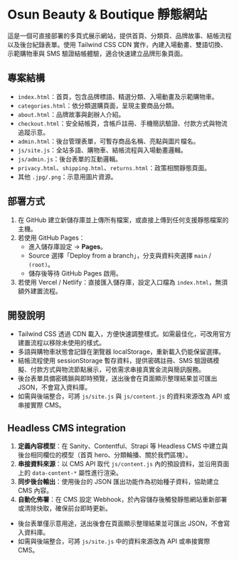 # Osun Beauty & Boutique 靜態網站

這是一個可直接部署的多頁式展示網站，提供首頁、分類頁、品牌故事、結帳流程以及後台紀錄表單。使用 Tailwind CSS CDN 實作，內建入場動畫、雙語切換、示範購物車與 SMS 驗證結帳體驗，適合快速建立品牌形象頁面。

## 專案結構
- `index.html`：首頁，包含品牌標語、精選分類、入場動畫及示範購物車。
- `categories.html`：依分類選購頁面，呈現主要商品分類。
- `about.html`：品牌故事與創辦人介紹。
- `checkout.html`：安全結帳頁，含帳戶註冊、手機簡訊驗證、付款方式與物流追蹤示意。
- `admin.html`：後台管理表單，可暫存商品名稱、亮點與圖片檔名。
- `js/site.js`：全站多語、購物車、結帳流程與入場動畫邏輯。
- `js/admin.js`：後台表單的互動邏輯。
- `privacy.html`、`shipping.html`、`returns.html`：政策相關靜態頁面。
- 其他 `.jpg/.png`：示意用圖片資源。

## 部署方式
1. 在 GitHub 建立新儲存庫並上傳所有檔案，或直接上傳到任何支援靜態檔案的主機。
2. 若使用 GitHub Pages：
   - 進入儲存庫設定 → **Pages**。
   - Source 選擇「Deploy from a branch」，分支與資料夾選擇 `main` / `(root)`。
   - 儲存後等待 GitHub Pages 啟用。
3. 若使用 Vercel / Netlify：直接匯入儲存庫，設定入口檔為 `index.html`，無須額外建置流程。

## 開發說明
- Tailwind CSS 透過 CDN 載入，方便快速調整樣式。如需最佳化，可改用官方建置流程以移除未使用的樣式。
- 多語與購物車狀態會記錄在瀏覽器 localStorage，重新載入仍能保留選擇。
- 結帳流程使用 sessionStorage 暫存資料，提供密碼註冊、SMS 驗證碼模擬、付款方式與物流節點展示，可依需求串接真實金流與簡訊服務。
- 後台表單具備密碼鎖與即時預覽，送出後會在頁面顯示整理結果並可匯出 JSON，不會寫入資料庫。
- 如需與後端整合，可將 `js/site.js` 與 `js/content.js` 的資料來源改為 API 或串接實際 CMS。

## Headless CMS integration
1. **定義內容模型**：在 Sanity、Contentful、Strapi 等 Headless CMS 中建立與後台相同欄位的模型（首頁 hero、分類輪播、關於我們區塊）。
2. **串接資料來源**：以 CMS API 取代 `js/content.js` 內的預設資料，並沿用頁面上的 `data-content-*` 屬性進行渲染。
3. **同步後台輸出**：使用後台的 JSON 匯出功能作為初始種子資料，協助建立 CMS 內容。
4. **自動化佈署**：在 CMS 設定 Webhook，於內容儲存後觸發靜態網站重新部署或清除快取，確保前台即時更新。
- 後台表單僅示意用途，送出後會在頁面顯示整理結果並可匯出 JSON，不會寫入資料庫。
- 如需與後端整合，可將 `js/site.js` 中的資料來源改為 API 或串接實際 CMS。
